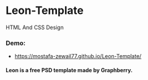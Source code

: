 # Leon-Template
HTML And CSS Design

### Demo:
- https://mostafa-zewail77.github.io/Leon-Template/



#### Leon is a free PSD template made by Graphberry.
